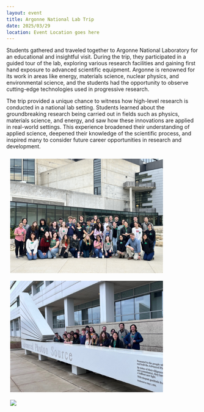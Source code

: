 ```yaml
---
layout: event 
title: Argonne National Lab Trip
date: 2025/03/29
location: Event Location goes here
---
```


Students gathered and traveled together to Argonne National Laboratory for an educational and insightful visit. During the trip, they participated in a guided tour of the lab, exploring various research facilities and gaining first hand exposure to advanced scientific equipment. Argonne is renowned for its work in areas like energy, materials science, nuclear physics, and environmental science, and the students had the opportunity to observe cutting-edge technologies used in progressive research.

The trip provided a unique chance to witness how high-level research is conducted in a national lab setting. Students learned about the groundbreaking research being carried out in fields such as physics, materials science, and energy, and saw how these innovations are applied in real-world settings. This experience broadened their understanding of applied science, deepened their knowledge of the scientific process, and inspired many to consider future career opportunities in research and development.

<img src="/assets/Event5_pic1.JPEG" width="400" style="padding: 10px; display: block;">

<img src="/assets/Event5_pic2.JPG" width="400" style="padding: 10px; display: block;">

<img src="/assets/Event5_pic3.heic" width="400" style="padding: 10px; display: block;">
